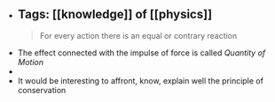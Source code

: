 - Tags: [[knowledge]] of [[physics]]
  ---
  > For every action there is an equal or contrary reaction
- The effect connected with the impulse of force is called _Quantity of Motion_
-
- It would be interesting to affront, know, explain well the principle of conservation